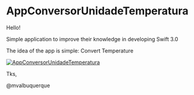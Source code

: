 # AppConversorUnidadeTemperatura


Hello! 

 Simple application to improve their knowledge in developing Swift 3.0

The idea of the app is simple: Convert Temperature

[![AppConversorUnidadeTemperatura](https://github.com/mvalbuquerque/AppConversorUnidadeTemperatura/blob/master/imgApp.png)](https://youtu.be/7-MOLDi3OBw "@mvalbuquerque")

Tks, 

@mvalbuquerque
